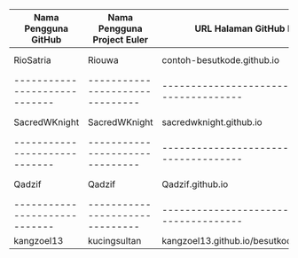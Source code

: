 | Nama Pengguna GitHub          | Nama Pengguna Project Euler     | URL Halaman GitHub Pribadi                     | Telah Menyelesaikan Project Euler           |
| ----------------------------- | ------------------------------- | ---------------------------------------------- | ----------------------- |
| RioSatria                     | Riouwa                          | contoh-besutkode.github.io                     | Sudah, soal nomor 1                         |
| ----------------------------- | ------------------------------- | ---------------------------------------------- | ----------------------- |
| SacredWKnight                 | SacredWKnight                   | sacredwknight.github.io                        | Soal nomor 1,2,3                            |
| ----------------------------- | ------------------------------- | ---------------------------------------------- | ----------------------- |
| Qadzif                        | Qadzif                          | Qadzif.github.io                               | Sudah, 1 Sampai 20				             |
| ----------------------------- | ------------------------------- | ---------------------------------------------- | ----------------------- |
| kangzoel13                        | kucingsultan                          | kangzoel13.github.io/besutkode_kangzoel13                               | Belum				             |
